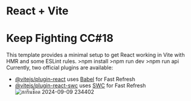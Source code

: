 # React + Vite
<h1>Keep Fighting CC#18</h1>
This template provides a minimal setup to get React working in Vite with HMR and some ESLint rules.
>npm install
>npm run dev
>npm run api
Currently, two official plugins are available:

- [@vitejs/plugin-react](https://github.com/vitejs/vite-plugin-react/blob/main/packages/plugin-react/README.md) uses [Babel](https://babeljs.io/) for Fast Refresh
- [@vitejs/plugin-react-swc](https://github.com/vitejs/vite-plugin-react-swc) uses [SWC](https://swc.rs/) for Fast Refresh
![สกรีนช็อต 2024-09-09 234402](https://github.com/user-attachments/assets/50437748-755c-4d47-8cba-957210a9096f)
